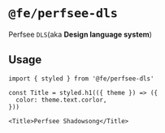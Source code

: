 # `@fe/perfsee-dls`

Perfsee `DLS`(aka **Design language system**)

## Usage

```tsx
import { styled } from '@fe/perfsee-dls'

const Title = styled.h1(({ theme }) => ({
  color: theme.text.corlor,
}))

<Title>Perfsee Shadowsong</Title>
```
